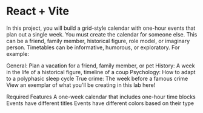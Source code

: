 # React + Vite

In this project, you will build a grid-style calendar with one-hour events that plan out a single week. You must create the calendar for someone else. This can be a friend, family member, historical figure, role model, or imaginary person. Timetables can be informative, humorous, or exploratory. For example:

General: Plan a vacation for a friend, family member, or pet
History: A week in the life of a historical figure, timeline of a coup
Psychology: How to adapt to a polyphasic sleep cycle
True crime: The week before a famous crime
View an exemplar of what you'll be creating in this lab here!

Required Features
A one-week calendar that includes one-hour time blocks
Events have different titles
Events have different colors based on their type
